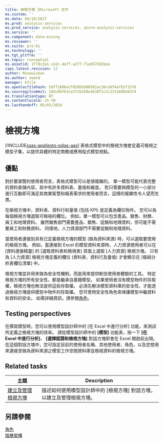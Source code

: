 ```yaml
---
title: 檢視方塊 |Microsoft 文件
ms.custom: ''
ms.date: 04/10/2017
ms.prod: analysis-services
ms.prod_service: analysis-services, azure-analysis-services
ms.service: ''
ms.component: data-mining
ms.reviewer: ''
ms.suite: pro-bi
ms.technology: ''
ms.tgt_pltfrm: ''
ms.topic: conceptual
ms.assetid: 1f78c3a1-ce2c-4e7f-a277-71a657692bea
caps.latest.revision: 12
author: Minewiskan
ms.author: owend
manager: kfile
ms.openlocfilehash: 5dff160be2f658b5b80582ac36cddf4af63f1578
ms.sourcegitcommit: 2ddc0bfb3ce2f2b160e3638f1c2c237a898263f4
ms.translationtype: HT
ms.contentlocale: zh-TW
ms.lasthandoff: 05/03/2018
---
```

# <a name="perspectives"></a>檢視方塊
[!INCLUDE[ssas-appliesto-sqlas-aas](../../includes/ssas-appliesto-sqlas-aas.md)]
  表格式模型中的檢視方塊會定義可檢視之模型子集，以提供具體的特定商務或應用程式模型視點。  
  
##  <a name="bkmk_understanding"></a> 優點  
 對於要瀏覽的使用者而言，表格式模型可以是很複雜的。 單一模型可能代表完整的資料倉儲內容，其中有許多資料表、量值和維度。 對只需要與模型的一小部分進行互動即可滿足其商業智慧和報表需求的使用者而言，這樣的複雜性令人望而生畏。  
  
 在檢視方塊中，資料表、資料行和量值 (包括 KPI) 是定義為欄位物件。 您可以為每個檢視方塊選取可檢視的欄位。 例如，單一模型可以包含產品、銷售、財務、員工和地理資料。 雖然銷售部門需要產品、銷售、促銷和地理資料，但可能不需要員工和財務資料。 同樣地，人力資源部門不需要促銷和地理資料。  
  
 當使用者連接到具有已定義檢視方塊的模型 (做為資料來源) 時，可以選取要使用的檢視方塊。 例如，當連接到 Excel 的模型資料來源時，人力資源使用者可以在 [資料連接精靈] 的 [選取資料表和檢視表] 頁面上選取 [人力資源] 檢視方塊。 只有為 [人力資源] 檢視方塊定義的欄位 (資料表、資料行及量值) 才會顯示在 [樞紐分析表欄位清單] 中。  
  
 檢視方塊並非用來做為安全性機制，而是用來提供較佳使用者體驗的工具。 特定檢視方塊的所有安全性，都是繼承自基礎模型。 如果使用者沒有模型物件的存取權，檢視方塊也無法提供這些存取權。 必須先解決模型資料庫的安全性，才能透過檢視方塊提供模型中物件的存取權。 您可使用安全性角色來保護模型中繼資料和資料的安全。 如需詳細資訊，請參閱[角色](../../analysis-services/tabular-models/roles-ssas-tabular.md)。  
  
##  <a name="bkmk_testpersp"></a> Testing perspectives  
 在撰寫模型時，您可以使用模型設計師中的 [在 Excel 中進行分析] 功能，來測試所定義之檢視方塊的效率。 請從模型設計師中的 **[模型]** 功能表，按一下 **[在 Excel 中進行分析]**， **[選擇認證和檢視方塊]** 對話方塊即會在 Excel 開啟前出現。 在這個對話方塊中，您可指定目前的使用者名稱、其他使用者、角色，以及您想用來連接至做為資料來源之模型工作空間資料庫並檢視資料的檢視方塊。  
  
##  <a name="bkmk_related_tasks"></a> Related tasks  
  
|主題|Description|  
|-----------|-----------------|  
|[建立及管理檢視方塊](../../analysis-services/tabular-models/create-and-manage-perspectives-ssas-tabular.md)|描述如何使用模型設計師中的 [檢視方塊] 對話方塊，以建立及管理檢視方塊。|  
  
## <a name="see-also"></a>另請參閱  
 [角色](../../analysis-services/tabular-models/roles-ssas-tabular.md)   
 [階層架構](../../analysis-services/tabular-models/hierarchies-ssas-tabular.md)  
  
  
